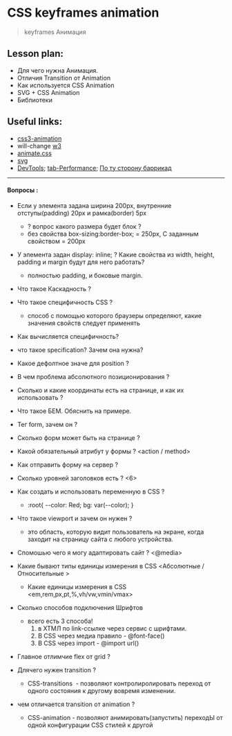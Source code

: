 ﻿# CSS keyframes animation
> keyframes Анимация


## Lesson plan:
+ Для чего нужна Анимация.
+ Отличия Transition от Animation
+ Как используется CSS Animation
+ SVG + CSS Animation
+ Библиотеки


## Useful links:
+ [css3-animation](https://html5book.ru/css3-animation/)
+ will-change [w3](https://drafts.csswg.org/css-will-change/)
+ [animate.css](https://animate.style/)
+ [svg](https://css-tricks.com/svg-line-animation-works/)
+ [DevTools](https://youtu.be/PDP9NNKtEuA); [tab-Performance](https://youtu.be/pq5Qykc06Aw); [По ту сторону баррикад](https://youtu.be/kBHUEFYawTk) 


---------

#### Вопросы :
+ Если у элемента задана ширина 200px, внутренние отступы(padding) 20px и рамка(border) 5px
    - ? вопрос какого размера будет блок ?
	+ без свойства box-sizing:border-box; = 250рх, C заданным свойством = 200px

+ У элемента задан display: inline; 
	? Какие свойства из width, height, padding и margin будут для него работать?
	+ полностью padding, и боковые margin.

+ Что такое Каскадность ?
+ Что такое специфичность CSS ?
	+ способ с помощью которого браузеры определяют, какие значения свойств следует применять
+ Как вычисляется специфичность?
+ что такое specification? Зачем она нужна?
+ Какое дефолтное значе для position ? <static>
+ В чем проблема абсолютного позиционирования ?
+ Сколько и какие координаты есть на странице, и как их использовать ?
+ Что такое БЕМ. Обяснить на примере.
+ Тег form, зачем он ? 
+ Сколько форм может быть на странице ?
+ Какой обязательный атрибут у формы ? <action / method>
+ Как отправить форму на сервер ?
+ Сколько уровней заголовков есть ? <6>
+ Как создать и использовать переменную в CSS ?
	+ :root{
		--color: Red;
		bg: var(--color);
	}
+ Что такое viewport и зачем он нужен ?
	+ это область, которую видит пользователь на экране, когда заходит на страницу сайта с любого устройства.
+ Спомошью чего я могу адаптировать сайт ? <@media>
+ Какие бывают типы единицы измерения в CSS <Абсолютные / Относительные >
	+ Какие единицы измерения в CSS <em,rem,px,pt,%,vh/vw,vmin/vmax>
+ Сколько способов подключения Шрифтов 
	+ всего есть 3 способа! 
		1) в ХТМЛ по link-ссылке через сервис с шрифтами.
		2) В CSS через медиа правило - @font-face()
		3) В CSS через import - @import url()
+ Главное отлимчие flex от grid ?
+ Длячего нужен transition ?
	+ CSS-transitions  - позволяют контролиролировать переход от одного состояния к другому вовремя изменении.
+ чем отличается transition от animation ?
	+ CSS-animation - позволяют анимировать(запустить) переходЫ от одной конфигурации CSS стилей к другой


